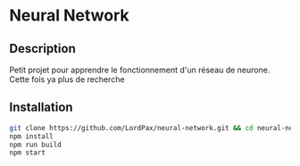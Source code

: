 # Neural Network
## Description
Petit projet pour apprendre le fonctionnement d'un réseau de neurone. Cette fois ya plus de recherche

## Installation
```bash
git clone https://github.com/LordPax/neural-network.git && cd neural-network
npm install
npm run build
npm start
```